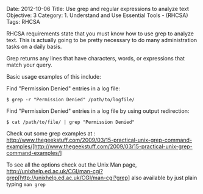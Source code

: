 Date: 2012-10-06
Title: Use grep and regular expressions to analyze text
Objective: 3
Category: 1. Understand and Use Essential Tools - (RHCSA)
Tags: RHCSA


RHCSA requirements state that you must know how to use grep to analyze text. This is actually going to be pretty necessary to do many administration tasks on a daily basis.

Grep returns any lines that have characters, words, or expressions that match your query.

Basic usage examples of this include:

Find "Permission Denied" entries in a log file:

 <code>$ grep -r "Permission Denied" /path/to/logfile/</code>

Find "Permission Denied" entries in a log file by using output redirection:

 <code>$ cat /path/to/file/ | grep "Permission Denied"</code>

Check out some grep examples at : http://www.thegeekstuff.com/2009/03/15-practical-unix-grep-command-examples/[http://www.thegeekstuff.com/2009/03/15-practical-unix-grep-command-examples/]

To see all the options check out the Unix Man page, http://unixhelp.ed.ac.uk/CGI/man-cgi?grep[http://unixhelp.ed.ac.uk/CGI/man-cgi?grep] also available by just plain typing <code>man grep</code>